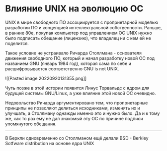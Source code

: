 # Влияние UNIX на эволюцию ОС
UNIX в мире свободного ПО ассоциируется с проприетарной моделью разработки ПО и концепцией интеллектуальной собственности. Раньше, в ранние 80е, покупая компьютер под управлением ОС UNIX нужно было подписать обещание (лицензию), что владелец ни с кем ей не поделится.

Такое условие не устраивало Ричарда Столлмана - основателя движения свободного ПО, который и начал разработку новой ОС под названием GNU (январь 1984 год), которая сама по себе и расшифровывается соответственно GNU is not UNIX.

![[Pasted image 20220920131355.png]]

Чуть позже в этой истории появится Линус Торвальдс с ядром для будущей системы GNU/Linux, а уже влияние этой новой ОС очевидно. 

Недовольство Ричарда аргументировано тем, что проприетарные принципы не позволяют делиться исходниками, изменять их и улучшать, а Столлману однажды именно это и нужно было. Да и к тому же, как то раз ему не дал знакомый эту ОС по причине подписи упомянутого обещания.

---
В Беркли одновременно со Столлманом ещё делали BSD - Berkley Sotfware distribution на основе ядра UNIX